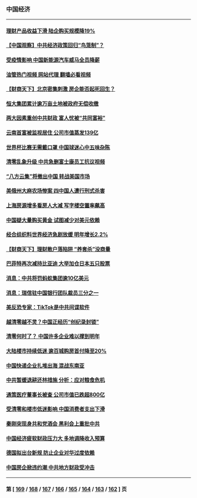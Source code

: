 ### 中国经济
---
#### [理财产品收益下滑 陆企购买规模降19%](../../pages/ncid283/n13871931.md?11241245) 
#### [【中国观察】中共经济政策回归“鸟笼制”？](../../pages/ncid283/n13871689.md?11241245) 
#### [受疫情影响 中国新能源汽车威马全员降薪](../../pages/ncid283/n13871812.md?11241245) 
#### [油管热门视频 网站代理 翻墙必看视频](http://138.2.39.72:81/youtube.html?epic-marker?11241245)
#### [【财商天下】北京密集刺激 房企能否起死回生？](../../pages/ncid283/n13871777.md?11241245) 
#### [恒大集团累计逾万亩土地被政府无偿收缴](../../pages/ncid283/n13871798.md?11241245) 
#### [两大因素重创中共财政 富人忧被“共同富裕”](../../pages/ncid283/n13871763.md?11241245) 
#### [云南首富被监视居住 公司市值蒸发139亿](../../pages/ncid283/n13871775.md?11241245) 
#### [世界杯比赛无需戴口罩 中国球迷心中五味杂陈](../../pages/ncid283/n13871730.md?11241245) 
#### [清零乱象升级 中共急删富士康员工抗议视频](../../pages/ncid283/n13871690.md?11241245) 
#### [“八方云集”将撤出中国 转战美国市场](../../pages/ncid283/n13871500.md?11241245) 
#### [美俄州大麻农场惨案 四中国人遭行刑式杀害](../../pages/ncid283/n13871609.md?11241245) 
#### [上海房源增多看房人大减 写字楼空置率飙高](../../pages/ncid283/n13871296.md?11241245) 
#### [中国疑大量购买黄金 试图减少对美元依赖](../../pages/ncid283/n13871366.md?11241245) 
#### [经合组织料世界经济急剧放缓 明年增长2.2%](../../pages/ncid283/n13871095.md?11241245) 
#### [【财商天下】理财散户落陷阱 “养套杀”没商量](../../pages/ncid283/n13871031.md?11241245) 
#### [巴菲特再次减持比亚迪 大举加仓日本五只股票](../../pages/ncid283/n13871067.md?11241245) 
#### [消息：中共将罚蚂蚁集团逾10亿美元](../../pages/ncid283/n13871032.md?11241245) 
#### [消息：瑞信驻中国银行团队裁员三分之一](../../pages/ncid283/n13871012.md?11241245) 
#### [美反恐专家：TikTok是中共间谍软件](../../pages/ncid283/n13870989.md?11241245) 
#### [越清零越不灵？中国正经历“创纪录封锁”](../../pages/ncid283/n13870950.md?11241245) 
#### [清零何时了？ 中国许多企业难以撑到明年](../../pages/ncid283/n13870673.md?11241245) 
#### [大陆楼市持续低迷 逾百城购房首付降至20%](../../pages/ncid283/n13870437.md?11241245) 
#### [中国快递企业扎堆出海 混战东南亚](../../pages/ncid283/n13870397.md?11241245) 
#### [中共暂缓退耕还林措施 分析：应对粮食危机](../../pages/ncid283/n13870080.md?11241245) 
#### [通策医疗董事长被查 公司市值已跌超800亿](../../pages/ncid283/n13869786.md?11241245) 
#### [受清零和楼市低迷影响 中国消费者支出下滑](../../pages/ncid283/n13869763.md?11241245) 
#### [秦刚突现身共和党酒会 黑利会上重批中共](../../pages/ncid283/n13869661.md?11241245) 
#### [中国经济疲软财政压力大 多地调降收入预算](../../pages/ncid283/n13869511.md?11241245) 
#### [德国拟出台新规 防止企业对华过度依赖](../../pages/ncid283/n13869247.md?11241245) 
#### [中国房企掀违约潮 中共地方财政受冲击](../../pages/ncid283/n13869084.md?11241245) 

---
#### 第 [ [169](./169.md?11241245) / [168](./168.md?11241245) / [167](./167.md?11241245) / [166](./166.md?11241245) / [165](./165.md?11241245) / [164](./164.md?11241245) / [163](./163.md?11241245) / [162](./162.md?11241245) ] 页
